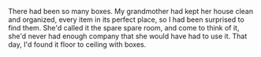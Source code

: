 There had been so many boxes. My grandmother had kept her house clean and organized, every item in its perfect place, so I had been surprised to find them. She'd called it the spare spare room, and come to think of it, she'd never had enough company that she would have had to use it. That day, I'd found it floor to ceiling with boxes. 